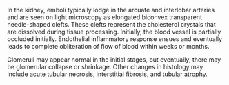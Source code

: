 In the kidney, emboli typically lodge in the arcuate and interlobar arteries and are seen on light microscopy as elongated biconvex transparent needle-shaped clefts. These clefts represent the cholesterol crystals that are dissolved during tissue processing. Initially, the blood vessel is partially occluded initially. Endothelial inflammatory response ensues and eventually leads to complete obliteration of flow of blood within weeks or months.

Glomeruli may appear normal in the initial stages, but eventually, there may be glomerular collapse or shrinkage. Other changes in histology may include acute tubular necrosis, interstitial fibrosis, and tubular atrophy.